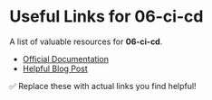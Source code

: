 # Useful Links for 06-ci-cd

A list of valuable resources for **06-ci-cd**.

- [Official Documentation](https://example.com)
- [Helpful Blog Post](https://example.com)

✅ Replace these with actual links you find helpful!
